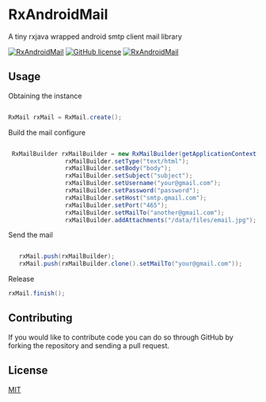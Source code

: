 # RxAndroidMail
A tiny rxjava wrapped android smtp client mail library

[![RxAndroidMail](https://img.shields.io/badge/build-passing-blue.svg)]()
[![GitHub license](https://img.shields.io/badge/license-MIT-blue.svg)](https://raw.githubusercontent.com/Lembed/RxAndroidMail/master/LICENSE)
[![RxAndroidMail](https://img.shields.io/badge/version-1.0-yellow.svg)]()


## Usage

Obtaining the instance

```java

RxMail rxMail = RxMail.create();
```

Build the mail configure

```java

 RxMailBuilder rxMailBuilder = new RxMailBuilder(getApplicationContext());
                rxMailBuilder.setType("text/html");
                rxMailBuilder.setBody("body");
                rxMailBuilder.setSubject("subject");
                rxMailBuilder.setUsername("your@gmail.com");
                rxMailBuilder.setPassword("password");
                rxMailBuilder.setHost("smtp.gmail.com");
                rxMailBuilder.setPort("465");
                rxMailBuilder.setMailTo("another@gmail.com");
                rxMailBuilder.addAttachments("/data/files/email.jpg");
```

Send the mail

```java

   rxMail.push(rxMailBuilder);
   rxMail.push(rxMailBuilder.clone().setMailTo("your@gmail.com"));

```

Release

```java
rxMail.finish();
```


## Contributing
If you would like to contribute code you can do so through GitHub by forking the repository and sending a pull request.


## License
[MIT](https://github.com/Lembed/RxAndroidMail/blob/master/LICENSE)
